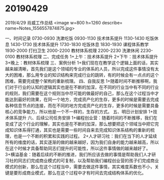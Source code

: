 # 20190429

2019/4/29 肖威工作总结
<image w=800 h=1260 describe= name=Notes_1556557874875.jpg>

一、时间记录
0730-0930 洗漱吃饭
0930-1130 技术体系提升
1130-1430 吃饭休息
1430-1730 技术体系提升
1730-1830 吃饭休息
1830-1930 课程体系教学
1930-2000 打扫卫生
2000-2200 教材体系梳理
2200-2230 洗漱休闲
2230-0100 教材体系梳理
二、完成任务
1+上午：技术体系提升
2+下午：技术体系提升
3+晚上：教材体系梳理
三、案例分析
1+我们现在在教学这个逻辑上面的话，其实越来越清晰，首先我们是这个领域的专业的体系的人员，所以完成这件事情没有太大的困难，那么用专业的知识结构来完成行业的跳转，有的时候会有一点点的这个困难，需要完成整个架构的重新梳理。
四、自我反思
1+随着时间不断推移啊，我们对于行业的认知的逻辑其实也是在不断的加深，在不同的行业当中有不同的行业的规则，我们需要在这个规则当中尽可能的做最好的自己，那么在这个过程当中才能达到最好的效果，在同一个地方，完成资产化的生存，更多的时候是需要去完成各种信息节点的连接，而在不同的地方完成资产化的生存，更多的时候是需要具备核心的竞争能力，所以他是一个不一样的，生存的方式。
五、明日计划安排
1+技术体系提升
六、后续公司任务安排
1+编程创业营：随着时间的不断推移，我们在变成了这个行业的理解，其实也是在不断的加深，那么想要把这个领域当中把它完成知识体系得打通，其实也是需要一些时间自来去完成知识体系结构的重新的梳理，也是一个不断的积累和实践的过程。
2+人才研习社：我们在当下的人才延续所有的维度的话，其实逐渐的做的越来越好，因为我们自身的能力越来越高，所以在这个时候才具备帮助同志们提升的可能性，所以这件事情做的越来越好了。
3+横溢基金：随着后续的不断的推进，我们所应该去做的事情是帮助我们人才研习社的同志们完成商业模式的可复制，以及帮助我们编程创业营的孩子们完成商业模式的创新，那么在这个过程当中，需要去做这件事情，其实难度系数也不小，关键是要形成商业模式，那么在这个过程中才有时间去完成结构体系的优化。
